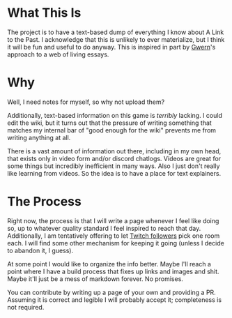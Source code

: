 # What This Is

The project is to have a text-based dump of everything I know about A Link to the Past. I acknowledge that this is unlikely to ever materialize, but I think it will be fun and useful to do anyway. This is inspired in part by [Gwern](https://www.gwern.net/About)'s approach to a web of living essays.

# Why

Well, I need notes for myself, so why not upload them?

Additionally, text-based information on this game is _terribly_ lacking. I could edit the wiki, but it turns out that the pressure of writing something that matches my internal bar of "good enough for the wiki" prevents me from writing anything at all.

There is a vast amount of information out there, including in my own head, that exists only in video form and/or discord chatlogs. Videos are great for some things but incredibly inefficient in many ways. Also I just don't really like learning from videos. So the idea is to have a place for text explainers.

# The Process

Right now, the process is that I will write a page whenever I feel like doing so, up to whatever quality standard I feel inspired to reach that day. Additionally, I am tentatively offering to let [Twitch followers](twitch.tv/foxlisk) pick one room each. I will find some other mechanism for keeping it going (unless I decide to abandon it, I guess).

At some point I would like to organize the info better. Maybe I'll reach a point where I have a build process that fixes up links and images and shit. Maybe it'll just be a mess of markdown forever. No promises.

You can contribute by writing up a page of your own and providing a PR. Assuming it is correct and legible I will probably accept it; completeness is not required.
